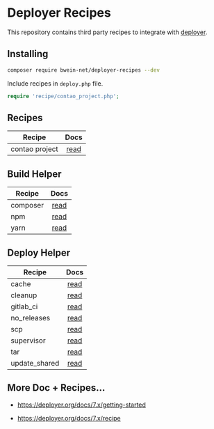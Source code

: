 # Deployer Recipes

This repository contains third party recipes to integrate with [deployer](https://github.com/deployphp/deployer).

## Installing

~~~sh
composer require bwein-net/deployer-recipes --dev
~~~

Include recipes in `deploy.php` file.

```php
require 'recipe/contao_project.php';
```

## Recipes

| Recipe         |              Docs              |
|----------------|:------------------------------:|
| contao project | [read](docs/contao_project.md) |

## Build Helper

| Recipe   |              Docs              |
|----------|:------------------------------:|
| composer | [read](docs/build/composer.md) |
| npm      |   [read](docs/build/npm.md)    |
| yarn     |   [read](docs/build/yarn.md)   |

## Deploy Helper

| Recipe        |                 Docs                 |
|---------------|:------------------------------------:|
| cache         |     [read](docs/deploy/cache.md)     |
| cleanup       |    [read](docs/deploy/cleanup.md)    |
| gitlab_ci     |   [read](docs/deploy/gitlab_ci.md)   |
| no_releases   |  [read](docs/deploy/no_releases.md)  |
| scp           |      [read](docs/deploy/scp.md)      |
| supervisor    |  [read](docs/deploy/supervisor.md)   |
| tar           |      [read](docs/deploy/tar.md)      |
| update_shared | [read](docs/deploy/update_shared.md) |

## More Doc + Recipes...

* https://deployer.org/docs/7.x/getting-started

* https://deployer.org/docs/7.x/recipe
